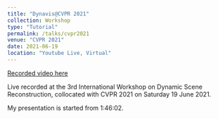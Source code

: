 ```yaml
---
title: "Dynavis@CVPR 2021"
collection: Workshop
type: "Tutorial"
permalink: /talks/cvpr2021
venue: "CVPR 2021"
date: 2021-06-19
location: "Youtube Live, Virtual"
---
```


[Recorded video here](https://www.youtube.com/watch?v=SVSNU6vKwwY)

Live recorded at the 3rd International Workshop on Dynamic Scene Reconstruction, collocated with CVPR 2021 on Saturday 19 June 2021.

My presentation is started from 1:46:02.
